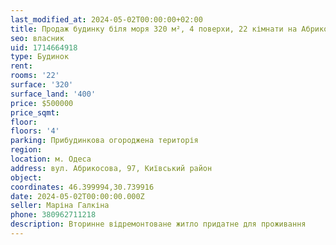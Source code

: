 ```yaml
---
last_modified_at: 2024-05-02T00:00:00+02:00
title: Продаж будинку біля моря 320 м², 4 поверхи, 22 кімнати на Абрикосовій
seo: власник
uid: 1714664918
type: Будинок
rent:
rooms: '22'
surface: '320'
surface_land: '400'
price: $500000
price_sqmt:
floor:
floors: '4'
parking: Прибудинкова огороджена територія
region:
location: м. Одеса
address: вул. Абрикосова, 97, Київський район
object:
coordinates: 46.399994,30.739916
date: 2024-05-02T00:00:00.000Z
seller: Маріна Галкіна
phone: 380962711218
description: Вторинне відремонтоване житло придатне для проживання
---
```

